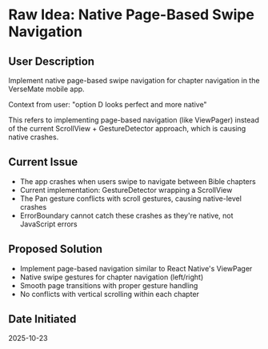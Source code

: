 # Raw Idea: Native Page-Based Swipe Navigation

## User Description

Implement native page-based swipe navigation for chapter navigation in the VerseMate mobile app.

Context from user: "option D looks perfect and more native"

This refers to implementing page-based navigation (like ViewPager) instead of the current ScrollView + GestureDetector approach, which is causing native crashes.

## Current Issue

- The app crashes when users swipe to navigate between Bible chapters
- Current implementation: GestureDetector wrapping a ScrollView
- The Pan gesture conflicts with scroll gestures, causing native-level crashes
- ErrorBoundary cannot catch these crashes as they're native, not JavaScript errors

## Proposed Solution

- Implement page-based navigation similar to React Native's ViewPager
- Native swipe gestures for chapter navigation (left/right)
- Smooth page transitions with proper gesture handling
- No conflicts with vertical scrolling within each chapter

## Date Initiated

2025-10-23
